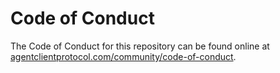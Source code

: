 # Code of Conduct

The Code of Conduct for this repository can be found online at [agentclientprotocol.com/community/code-of-conduct](https://agentclientprotocol.com/community/code-of-conduct).
